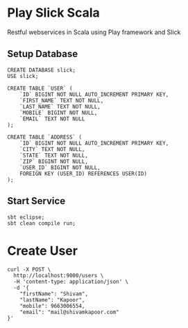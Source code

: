 # Play Slick Scala
Restful webservices in Scala using Play framework and Slick

## Setup Database

```
CREATE DATABASE slick;
USE slick;

CREATE TABLE `USER` (
	`ID` BIGINT NOT NULL AUTO_INCREMENT PRIMARY KEY,
	`FIRST_NAME` TEXT NOT NULL,
	`LAST_NAME` TEXT NOT NULL,
	`MOBILE` BIGINT NOT NULL,
	`EMAIL` TEXT NOT NULL
);

CREATE TABLE `ADDRESS` (
	`ID` BIGINT NOT NULL AUTO_INCREMENT PRIMARY KEY,
	`CITY` TEXT NOT NULL,
	`STATE` TEXT NOT NULL,
	`ZIP` BIGINT NOT NULL,
	`USER_ID` BIGINT NOT NULL,
	FOREIGN KEY (USER_ID) REFERENCES USER(ID)
);
```

## Start Service

```
sbt eclipse;
sbt clean compile run;
```

# Create User

```
curl -X POST \
  http://localhost:9000/users \
  -H 'content-type: application/json' \
  -d '{
	"firstName": "Shivam",
	"lastName": "Kapoor",
	"mobile": 9663006554,
	"email": "mail@shivamkapoor.com"
}'
```
